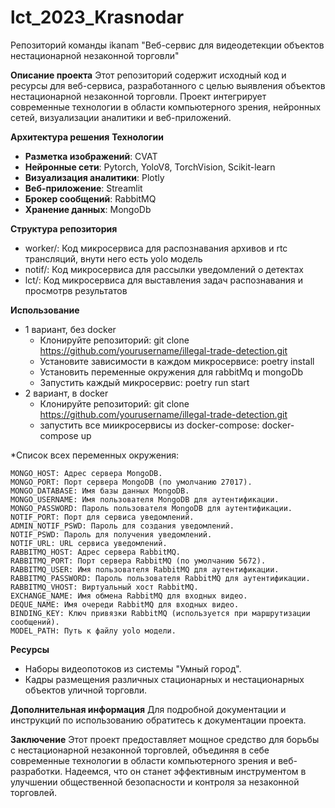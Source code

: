 # lct_2023_Krasnodar
Репозиторий команды ikanam
"Веб-сервис для видеодетекции объектов нестационарной незаконной торговли"

**Описание проекта**
Этот репозиторий содержит исходный код и ресурсы для веб-сервиса, разработанного с целью выявления объектов нестационарной незаконной торговли. Проект интегрирует современные технологии в области компьютерного зрения, нейронных сетей, визуализации аналитики и веб-приложений.

**Архитектура решения**
**Технологии**
- **Разметка изображений**: CVAT
- **Нейронные сети**: Pytorch, YoloV8, TorchVision, Scikit-learn
- **Визуализация аналитики**: Plotly
- **Веб-приложение**: Streamlit
- **Брокер сообщений**: RabbitMQ
- **Хранение данных**: MongoDb 

**Структура репозитория**
- worker/: Код микросервиса для распознавания архивов и rtc трансляций, внути него есть yolo модель
- notif/: Код микросервиса для рассылки уведомлений о детектах
- lct/: Код микросервиса для выставления задач распознавания и просмотрв результатов

**Использование**
+ 1 вариант, без docker 
  - Клонируйте репозиторий: git clone https://github.com/yourusername/illegal-trade-detection.git
  - Установите зависимости в каждом микросервисе: poetry install  
  - Установить переменные окружения для rabbitMq и mongoDb
  - Запустить каждый микросервис: poetry run start
+ 2 вариант, в docker
  - Клонируйте репозиторий: git clone https://github.com/yourusername/illegal-trade-detection.git
  - запустить все миикросервисы из docker-compose: docker-compose up
    
*Список всех переменных окружения:
```
MONGO_HOST: Адрес сервера MongoDB.
MONGO_PORT: Порт сервера MongoDB (по умолчанию 27017).
MONGO_DATABASE: Имя базы данных MongoDB.
MONGO_USERNAME: Имя пользователя MongoDB для аутентификации.
MONGO_PASSWORD: Пароль пользователя MongoDB для аутентификации.
NOTIF_PORT: Порт для сервиса уведомлений.
ADMIN_NOTIF_PSWD: Пароль для создания уведомлений.
NOTIF_PSWD: Пароль для получения уведомлений.
NOTIF_URL: URL сервиса уведомлений.
RABBITMQ_HOST: Адрес сервера RabbitMQ.
RABBITMQ_PORT: Порт сервера RabbitMQ (по умолчанию 5672).
RABBITMQ_USER: Имя пользователя RabbitMQ для аутентификации.
RABBITMQ_PASSWORD: Пароль пользователя RabbitMQ для аутентификации.
RABBITMQ_VHOST: Виртуальный хост RabbitMQ.
EXCHANGE_NAME: Имя обмена RabbitMQ для входных видео.
DEQUE_NAME: Имя очереди RabbitMQ для входных видео.
BINDING_KEY: Ключ привязки RabbitMQ (используется при маршрутизации сообщений).
MODEL_PATH: Путь к файлу yolo модели.
```

**Ресурсы**
- Наборы видеопотоков из системы "Умный город".
- Кадры размещения различных стационарных и нестационарных объектов уличной торговли.

**Дополнительная информация**
Для подробной документации и инструкций по использованию обратитесь к документации проекта.

**Заключение** 
Этот проект предоставляет мощное средство для борьбы с нестационарной незаконной торговлей, объединяя в себе современные технологии в области компьютерного зрения и веб-разработки. Надеемся, что он станет эффективным инструментом в улучшении общественной безопасности и контроля за незаконной торговлей.
